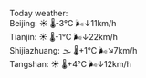 Today weather:  
Beijing: ☀️   🌡️-3°C 🌬️↓11km/h  
Tianjin: ☀️   🌡️-1°C 🌬️↓22km/h  
Shijiazhuang: 🌫  🌡️+1°C 🌬️↘7km/h  
Tangshan: ☀️   🌡️+4°C 🌬️↓12km/h  
